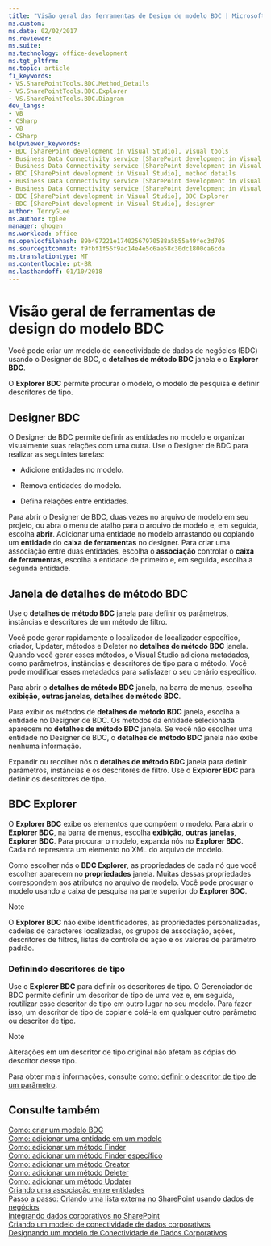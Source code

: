 ```yaml
---
title: "Visão geral das ferramentas de Design de modelo BDC | Microsoft Docs"
ms.custom: 
ms.date: 02/02/2017
ms.reviewer: 
ms.suite: 
ms.technology: office-development
ms.tgt_pltfrm: 
ms.topic: article
f1_keywords:
- VS.SharePointTools.BDC.Method_Details
- VS.SharePointTools.BDC.Explorer
- VS.SharePointTools.BDC.Diagram
dev_langs:
- VB
- CSharp
- VB
- CSharp
helpviewer_keywords:
- BDC [SharePoint development in Visual Studio], visual tools
- Business Data Connectivity service [SharePoint development in Visual Studio], visual tools
- Business Data Connectivity service [SharePoint development in Visual Studio], BDC Explorer
- BDC [SharePoint development in Visual Studio], method details
- Business Data Connectivity service [SharePoint development in Visual Studio], designer
- Business Data Connectivity service [SharePoint development in Visual Studio], method details
- BDC [SharePoint development in Visual Studio], BDC Explorer
- BDC [SharePoint development in Visual Studio], designer
author: TerryGLee
ms.author: tglee
manager: ghogen
ms.workload: office
ms.openlocfilehash: 89b497221e17402567970588a5b55a49fec3d705
ms.sourcegitcommit: f9fbf1f55f9ac14e4e5c6ae58c30dc1800ca6cda
ms.translationtype: MT
ms.contentlocale: pt-BR
ms.lasthandoff: 01/10/2018
---
```

# <a name="bdc-model-design-tools-overview"></a>Visão geral de ferramentas de design do modelo BDC
  Você pode criar um modelo de conectividade de dados de negócios (BDC) usando o Designer de BDC, o **detalhes de método BDC** janela e o **Explorer BDC**.  
  
 O **Explorer BDC** permite procurar o modelo, o modelo de pesquisa e definir descritores de tipo.  
  
## <a name="bdc-designer"></a>Designer BDC  
 O Designer de BDC permite definir as entidades no modelo e organizar visualmente suas relações com uma outra. Use o Designer de BDC para realizar as seguintes tarefas:  
  
-   Adicione entidades no modelo.  
  
-   Remova entidades do modelo.  
  
-   Defina relações entre entidades.  
  
 Para abrir o Designer de BDC, duas vezes no arquivo de modelo em seu projeto, ou abra o menu de atalho para o arquivo de modelo e, em seguida, escolha **abrir**. Adicionar uma entidade no modelo arrastando ou copiando um **entidade** do **caixa de ferramentas** no designer. Para criar uma associação entre duas entidades, escolha o **associação** controlar o **caixa de ferramentas**, escolha a entidade de primeiro e, em seguida, escolha a segunda entidade.  
  
## <a name="bdc-method-details-window"></a>Janela de detalhes de método BDC  
 Use o **detalhes de método BDC** janela para definir os parâmetros, instâncias e descritores de um método de filtro.  
  
 Você pode gerar rapidamente o localizador de localizador específico, criador, Updater, métodos e Deleter no **detalhes de método BDC** janela. Quando você gerar esses métodos, o Visual Studio adiciona metadados, como parâmetros, instâncias e descritores de tipo para o método. Você pode modificar esses metadados para satisfazer o seu cenário específico.  
  
 Para abrir o **detalhes de método BDC** janela, na barra de menus, escolha **exibição**, **outras janelas**, **detalhes de método BDC**.  
  
 Para exibir os métodos de **detalhes de método BDC** janela, escolha a entidade no Designer de BDC. Os métodos da entidade selecionada aparecem no **detalhes de método BDC** janela. Se você não escolher uma entidade no Designer de BDC, o **detalhes de método BDC** janela não exibe nenhuma informação.  
  
 Expandir ou recolher nós o **detalhes de método BDC** janela para definir parâmetros, instâncias e os descritores de filtro. Use o **Explorer BDC** para definir os descritores de tipo.  
  
## <a name="bdc-explorer"></a>BDC Explorer  
 O **Explorer BDC** exibe os elementos que compõem o modelo. Para abrir o **Explorer BDC**, na barra de menus, escolha **exibição**, **outras janelas**, **Explorer BDC**. Para procurar o modelo, expanda nós no **Explorer BDC**. Cada nó representa um elemento no XML do arquivo de modelo.  
  
 Como escolher nós o **BDC Explorer**, as propriedades de cada nó que você escolher aparecem no **propriedades** janela. Muitas dessas propriedades correspondem aos atributos no arquivo de modelo. Você pode procurar o modelo usando a caixa de pesquisa na parte superior do **Explorer BDC**.  
  
> [!NOTE]  
>  O **Explorer BDC** não exibe identificadores, as propriedades personalizadas, cadeias de caracteres localizadas, os grupos de associação, ações, descritores de filtros, listas de controle de ação e os valores de parâmetro padrão.  
  
### <a name="defining-type-descriptors"></a>Definindo descritores de tipo  
 Use o **Explorer BDC** para definir os descritores de tipo. O Gerenciador de BDC permite definir um descritor de tipo de uma vez e, em seguida, reutilizar esse descritor de tipo em outro lugar no seu modelo. Para fazer isso, um descritor de tipo de copiar e colá-la em qualquer outro parâmetro ou descritor de tipo.  
  
> [!NOTE]  
>  Alterações em um descritor de tipo original não afetam as cópias do descritor desse tipo.  
  
 Para obter mais informações, consulte [como: definir o descritor de tipo de um parâmetro](../sharepoint/how-to-define-the-type-descriptor-of-a-parameter.md).  
  
## <a name="see-also"></a>Consulte também  
 [Como: criar um modelo BDC](../sharepoint/how-to-create-a-bdc-model.md)   
 [Como: adicionar uma entidade em um modelo](../sharepoint/how-to-add-an-entity-to-a-model.md)   
 [Como: adicionar um método Finder](../sharepoint/how-to-add-a-finder-method.md)   
 [Como: adicionar um método Finder específico](../sharepoint/how-to-add-a-specific-finder-method.md)   
 [Como: adicionar um método Creator](../sharepoint/how-to-add-a-creator-method.md)   
 [Como: adicionar um método Deleter](../sharepoint/how-to-add-a-deleter-method.md)   
 [Como: adicionar um método Updater](../sharepoint/how-to-add-an-updater-method.md)   
 [Criando uma associação entre entidades](../sharepoint/creating-an-association-between-entities.md)   
 [Passo a passo: Criando uma lista externa no SharePoint usando dados de negócios](../sharepoint/walkthrough-creating-an-external-list-in-sharepoint-by-using-business-data.md)   
 [Integrando dados corporativos no SharePoint](../sharepoint/integrating-business-data-into-sharepoint.md)   
 [Criando um modelo de conectividade de dados corporativos](../sharepoint/creating-a-business-data-connectivity-model.md)   
 [Designando um modelo de Conectividade de Dados Corporativos](../sharepoint/designing-a-business-data-connectivity-model.md)  
  
  